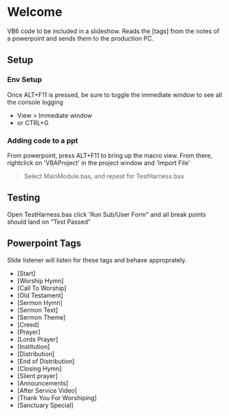 # Welcome
VB6 code to be included in a slideshow. Reads the [tags] from the notes of a powerpoint and sends them to the production PC.

## Setup

### Env Setup
Once ALT+F11 is pressed, be sure to toggle the immediate window to see all the console logging 
 * View > Immediate window
 * or CTRL+G

### Adding code to a ppt
From powerpoint, press ALT+F11 to bring up the macro view.
From there, rightclick on 'VBAProject' in the project window and 'Import File'
 > Select MainModule.bas, and repeat for TestHarness.bas

## Testing
Open TestHarness.bas
click 'Run Sub/User Form" and all break points should land on "Test Passed"

## Powerpoint Tags

Slide listener will listen for these tags and behave approprately.

* [Start]
* [Worship Hymn]
* [Call To Worship]
* [Old Testament]
* [Sermon Hymn]
* [Sermon Text]
* [Sermon Theme]
* [Creed]
* [Prayer]
* [Lords Prayer]
* [Institution]
* [Distribution]
* [End of Distribution]
* [Closing Hymn]
* [Silent prayer]
* [Announcements]
* [After Service Video]
* [Thank You For Worshiping]
* [Sanctuary Special]
